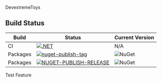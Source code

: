 DevextremeToys


## Build Status

| Build | Status | Current Version |
| ------ | ------ | ------ |
| CI | [![.NET](https://github.com/AndreaPic/DevextremeToys/actions/workflows/dotnet.yml/badge.svg?branch=master)](https://github.com/AndreaPic/DevextremeToys/actions/workflows/dotnet.yml) | N/A
| Packages | [![nuget-publish-tag](https://github.com/AndreaPic/DevextremeToys/actions/workflows/nuget-publish-on-tag.yml/badge.svg)](https://github.com/AndreaPic/DevextremeToys/actions/workflows/nuget-publish-on-tag.yml) | ![NuGet](https://img.shields.io/nuget/v/DevextremeToys)
| Packages | [![NUGET-PUBLISH-RELEASE](https://github.com/AndreaPic/DevextremeToys/actions/workflows/nuget-publish-on-release.yml/badge.svg)](https://github.com/AndreaPic/DevextremeToys/actions/workflows/nuget-publish-on-release.yml) | ![NuGet](https://img.shields.io/nuget/v/DevextremeToys)

Test Feature

